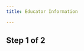 ```yaml
---
title: Educator Information

---
```

## Step 1 of 2


<script type="text/javascript" src="https://secure.jotformpro.com/jsform/41186625195964"></script>